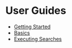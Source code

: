 # User Guides

* [Getting Started](userguides/gettingstarted.md)
* [Basics](userguides/basics.md)
* [Executing Searches](userguides/searches.md)
